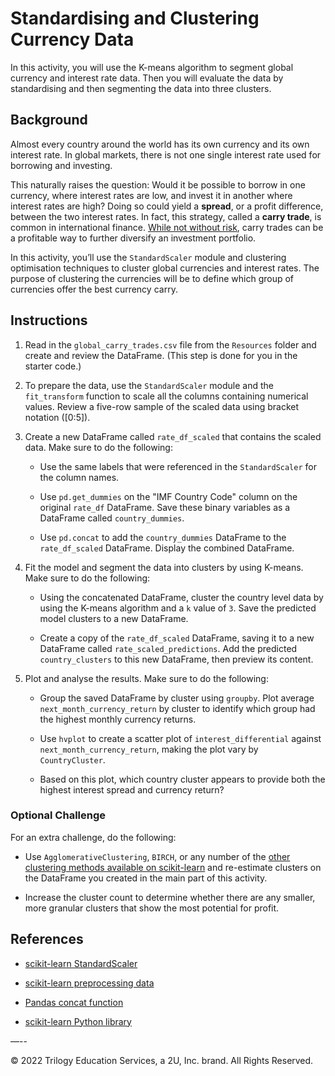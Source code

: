 # Standardising and Clustering Currency Data

In this activity, you will use the K-means algorithm to segment global currency and interest rate data. Then you will evaluate the data by standardising and then segmenting the data into three clusters.

## Background

Almost every country around the world has its own currency and its own interest rate. In global markets, there is not one single interest rate used for borrowing and investing.

This naturally raises the question: Would it be possible to borrow in one currency, where interest rates are low, and invest it in another where interest rates are high? Doing so could yield a **spread**, or a profit difference, between the two interest rates. In fact, this strategy, called a **carry trade**, is common in international finance. [While not without risk](https://en.wikipedia.org/wiki/Carry_(investment)), carry trades can be a profitable way to further diversify an investment portfolio.

In this activity, you’ll use the `StandardScaler` module and clustering optimisation techniques to cluster global currencies and interest rates. The purpose of clustering the currencies will be to define which group of currencies offer the best currency carry.

## Instructions

1. Read in the `global_carry_trades.csv` file from the `Resources` folder and create and review the DataFrame. (This step is done for you in the starter code.)

2. To prepare the data, use the `StandardScaler` module and the `fit_transform` function to scale all the columns containing numerical values. Review a five-row sample of the scaled data using bracket notation ([0:5]).

3. Create a new DataFrame called `rate_df_scaled` that contains the scaled data. Make sure to do the following:

    * Use the same labels that were referenced in the `StandardScaler` for the column names.

    * Use `pd.get_dummies` on the "IMF Country Code" column on the original `rate_df` DataFrame. Save these binary variables as a DataFrame called `country_dummies`.

    * Use `pd.concat` to add the `country_dummies` DataFrame to the `rate_df_scaled` DataFrame. Display the combined DataFrame.

4. Fit the model and segment the data into clusters by using K-means.  Make sure to do the following:

    * Using the concatenated DataFrame, cluster the country level data by using the K-means algorithm and a `k` value of `3`. Save the predicted model clusters to a new DataFrame.

    * Create a copy of the `rate_df_scaled` DataFrame, saving it to a new DataFrame called `rate_scaled_predictions`. Add the predicted `country_clusters` to this new DataFrame, then preview its content.

5. Plot and analyse the results. Make sure to do the following:

    * Group the saved DataFrame by cluster using `groupby`. Plot average `next_month_currency_return` by cluster to identify which group had the highest monthly currency returns.

    * Use `hvplot` to create a scatter plot of `interest_differential` against `next_month_currency_return`, making the plot vary by `CountryCluster`.

    * Based on this plot, which country cluster appears to provide both the highest interest spread and currency return?

### Optional Challenge

For an extra challenge, do the following:

* Use `AgglomerativeClustering`, `BIRCH`, or any number of the [other clustering methods available on scikit-learn](https://scikit-learn.org/stable/modules/clustering.html#overview-of-clustering-methods) and re-estimate clusters on the DataFrame you created in the main part of this activity.

* Increase the cluster count to determine whether there are any smaller, more granular clusters that show the most potential for profit.

## References

* [scikit-learn StandardScaler](https://scikit-learn.org/stable/modules/generated/sklearn.preprocessing.StandardScaler.html)

* [scikit-learn preprocessing data](https://scikit-learn.org/stable/modules/preprocessing.html#preprocessing-scaler)

* [Pandas concat function](https://pandas.pydata.org/pandas-docs/stable/reference/api/pandas.concat.html)

* [scikit-learn Python library](https://scikit-learn.org)

—--

© 2022 Trilogy Education Services, a 2U, Inc. brand. All Rights Reserved.
